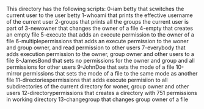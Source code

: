 This directory has the following scripts:
0-iam betty that scwitches the current user to the user betty
1-whoami that prints the effective username of the current user
2-groups that prints all the groups the current user is part of
3-newowner that changes the owner of a file
4-empty that creates an empty file
5-execute that adds an execute permission to the owner of a file
6-multiplepermissions that adds an execute permission to the woner and group owner, and read permission to other users
7-everybody that adds execution permission to the owner, group owner and other users to a file
8-JamesBond that sets no permissions for the owner and group and all permissions for other users
9-JohnDoe that sets the mode of a file
10-mirror permissions that sets the mode of a file to the same mode as another file
11-directoriespermissions that adds execute permisiion to all subdirectories of the current directory for woner, group owner and other users
12-directorypermissions that creates a directory with 751 permissions in working directory
13-changegroup that changes group owner of a file 
